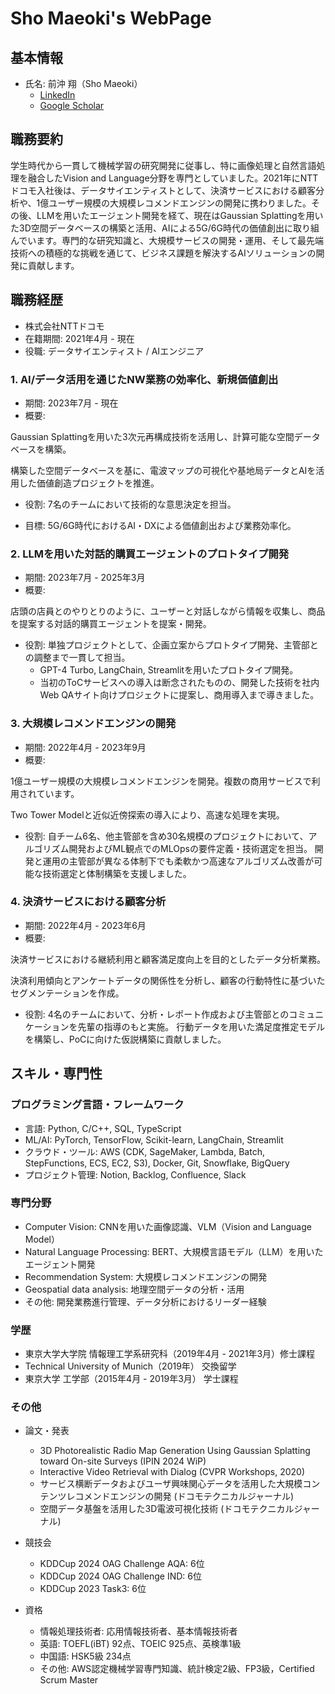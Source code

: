 # Sho Maeoki's WebPage

## 基本情報

* 氏名: 前沖 翔（Sho Maeoki）
  * [LinkedIn](https://www.linkedin.com/in/sho-maeoki-38855b21a/)
  * [Google Scholar](https://scholar.google.co.jp/citations?user=M-taEuMAAAAJ&hl=ja&oi=sra)

## 職務要約

学生時代から一貫して機械学習の研究開発に従事し、特に画像処理と自然言語処理を融合したVision and Language分野を専門としていました。2021年にNTTドコモ入社後は、データサイエンティストとして、決済サービスにおける顧客分析や、1億ユーザー規模の大規模レコメンドエンジンの開発に携わりました。その後、LLMを用いたエージェント開発を経て、現在はGaussian Splattingを用いた3D空間データベースの構築と活用、AIによる5G/6G時代の価値創出に取り組んでいます。専門的な研究知識と、大規模サービスの開発・運用、そして最先端技術への積極的な挑戦を通じて、ビジネス課題を解決するAIソリューションの開発に貢献します。

## 職務経歴

* 株式会社NTTドコモ
* 在籍期間: 2021年4月 - 現在
* 役職: データサイエンティスト / AIエンジニア

### 1. AI/データ活用を通じたNW業務の効率化、新規価値創出

* 期間: 2023年7月 - 現在
* 概要:

Gaussian Splattingを用いた3次元再構成技術を活用し、計算可能な空間データベースを構築。

構築した空間データベースを基に、電波マップの可視化や基地局データとAIを活用した価値創造プロジェクトを推進。

* 役割: 7名のチームにおいて技術的な意思決定を担当。

* 目標: 5G/6G時代におけるAI・DXによる価値創出および業務効率化。


### 2. LLMを用いた対話的購買エージェントのプロトタイプ開発

* 期間: 2023年7月 - 2025年3月
* 概要:

店頭の店員とのやりとりのように、ユーザーと対話しながら情報を収集し、商品を提案する対話的購買エージェントを提案・開発。

* 役割: 単独プロジェクトとして、企画立案からプロトタイプ開発、主管部との調整まで一貫して担当。
  * GPT-4 Turbo, LangChain, Streamlitを用いたプロトタイプ開発。
  * 当初のToCサービスへの導入は断念されたものの、開発した技術を社内Web QAサイト向けプロジェクトに提案し、商用導入まで導きました。

### 3. 大規模レコメンドエンジンの開発

* 期間: 2022年4月 - 2023年9月
* 概要:

1億ユーザー規模の大規模レコメンドエンジンを開発。複数の商用サービスで利用されています。

Two Tower Modelと近似近傍探索の導入により、高速な処理を実現。

* 役割: 自チーム6名、他主管部を含め30名規模のプロジェクトにおいて、アルゴリズム開発およびML観点でのMLOpsの要件定義・技術選定を担当。
開発と運用の主管部が異なる体制下でも柔軟かつ高速なアルゴリズム改善が可能な技術選定と体制構築を支援しました。

### 4. 決済サービスにおける顧客分析

* 期間: 2022年4月 - 2023年6月
* 概要:

決済サービスにおける継続利用と顧客満足度向上を目的としたデータ分析業務。

決済利用傾向とアンケートデータの関係性を分析し、顧客の行動特性に基づいたセグメンテーションを作成。

* 役割: 4名のチームにおいて、分析・レポート作成および主管部とのコミュニケーションを先輩の指導のもと実施。
行動データを用いた満足度推定モデルを構築し、PoCに向けた仮説構築に貢献しました。

## スキル・専門性

### プログラミング言語・フレームワーク

* 言語: Python, C/C++, SQL, TypeScript
* ML/AI: PyTorch, TensorFlow, Scikit-learn, LangChain, Streamlit
* クラウド・ツール: AWS (CDK, SageMaker, Lambda, Batch, StepFunctions, ECS, EC2, S3), Docker, Git, Snowflake, BigQuery
* プロジェクト管理: Notion, Backlog, Confluence, Slack

### 専門分野

* Computer Vision: CNNを用いた画像認識、VLM（Vision and Language Model）
* Natural Language Processing: BERT、大規模言語モデル（LLM）を用いたエージェント開発
* Recommendation System: 大規模レコメンドエンジンの開発
* Geospatial data analysis: 地理空間データの分析・活用
* その他: 開発業務進行管理、データ分析におけるリーダー経験

### 学歴

* 東京大学大学院 情報理工学系研究科（2019年4月 - 2021年3月）修士課程
* Technical University of Munich（2019年） 交換留学
* 東京大学 工学部（2015年4月 - 2019年3月） 学士課程

### その他

* 論文・発表
  * 3D Photorealistic Radio Map Generation Using Gaussian Splatting toward On-site Surveys (IPIN 2024 WiP)
  * Interactive Video Retrieval with Dialog (CVPR Workshops, 2020)
  * サービス横断データおよびユーザ興味関心データを活用した大規模コンテンツレコメンドエンジンの開発 (ドコモテクニカルジャーナル)
  * 空間データ基盤を活用した3D電波可視化技術 (ドコモテクニカルジャーナル)

* 競技会
  * KDDCup 2024 OAG Challenge AQA: 6位
  * KDDCup 2024 OAG Challenge IND: 6位
  * KDDCup 2023 Task3: 6位

* 資格
  * 情報処理技術者: 応用情報技術者、基本情報技術者
  * 英語: TOEFL(iBT) 92点、TOEIC 925点、英検準1級
  * 中国語: HSK5級 234点
  * その他: AWS認定機械学習専門知識、統計検定2級、FP3級，Certified Scrum Master
